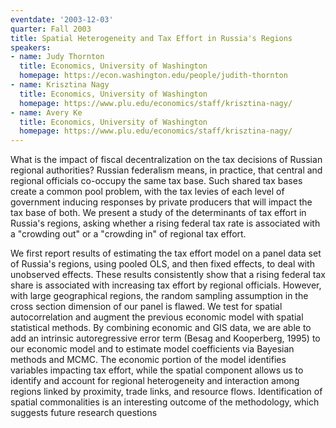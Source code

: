 ```yaml
---
eventdate: '2003-12-03'
quarter: Fall 2003
title: Spatial Heterogeneity and Tax Effort in Russia's Regions
speakers:
- name: Judy Thornton
  title: Economics, University of Washington
  homepage: https://econ.washington.edu/people/judith-thornton
- name: Krisztina Nagy
  title: Economics, University of Washington
  homepage: https://www.plu.edu/economics/staff/krisztina-nagy/
- name: Avery Ke
  title: Economics, University of Washington
  homepage: https://www.plu.edu/economics/staff/krisztina-nagy/
---
```

What is the impact of fiscal decentralization on the tax decisions of Russian regional authorities? Russian federalism means, in practice, that central and regional officials co-occupy the same tax base. Such shared tax bases create a common pool problem, with the tax levies of each level of government inducing responses by private producers that will impact the tax base of both. We present a study of the determinants of tax effort in Russia's regions, asking whether a rising federal tax rate is associated with a &quot;crowding out&quot; or a &quot;crowding in&quot; of regional tax effort.

We first report results of estimating the tax effort model on a panel data set of Russia's regions, using pooled OLS, and then fixed effects, to deal with unobserved effects. These results consistently show that a rising federal tax share is associated with increasing tax effort by regional officials. However, with large geographical regions, the random sampling assumption in the cross section dimension of our panel is flawed. We test for spatial autocorrelation and augment the previous economic model with spatial statistical methods. By combining economic and GIS data, we are able to add an intrinsic autoregressive error term (Besag and Kooperberg, 1995) to our economic model and to estimate model coefficients via Bayesian methods and MCMC. The economic portion of the model identifies variables impacting tax effort, while the spatial component allows us to identify and account for regional heterogeneity and interaction among regions linked by proximity, trade links, and resource flows. Identification of spatial commonalities is an interesting outcome of the methodology, which suggests future research questions